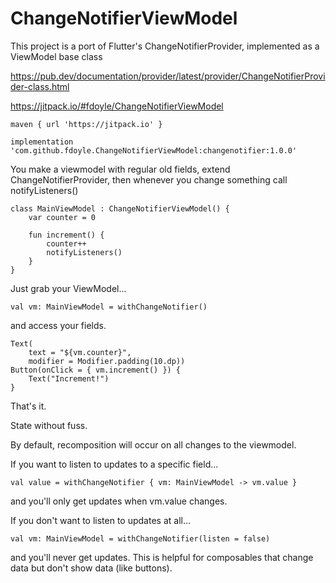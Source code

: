 # ChangeNotifierViewModel
This project is a port of Flutter's ChangeNotifierProvider, implemented as a ViewModel base class

https://pub.dev/documentation/provider/latest/provider/ChangeNotifierProvider-class.html

https://jitpack.io/#fdoyle/ChangeNotifierViewModel

    maven { url 'https://jitpack.io' }

    implementation 'com.github.fdoyle.ChangeNotifierViewModel:changenotifier:1.0.0'

You make a viewmodel with regular old fields, extend ChangeNotifierProvider, then whenever you change something call notifyListeners()

    class MainViewModel : ChangeNotifierViewModel() {
        var counter = 0

        fun increment() {
            counter++
            notifyListeners()
        }
    }


Just grab your ViewModel...

    val vm: MainViewModel = withChangeNotifier()

and access your fields.

    Text(
        text = "${vm.counter}",
        modifier = Modifier.padding(10.dp))
    Button(onClick = { vm.increment() }) {
        Text("Increment!")
    }

That's it. 

State without fuss.

By default, recomposition will occur on all changes to the viewmodel. 

If you want to listen to updates to a specific field...

    val value = withChangeNotifier { vm: MainViewModel -> vm.value }

and you'll only get updates when vm.value changes.

If you don't want to listen to updates at all...

    val vm: MainViewModel = withChangeNotifier(listen = false)

and you'll never get updates. This is helpful for composables that change data but don't show data (like buttons).
